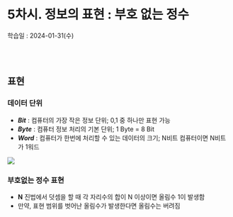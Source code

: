 # 5차시. 정보의 표현 : 부호 없는 정수
학습일 : 2024-01-31(수)

</br></br>

## 표현

### 데이터 단위
- ***Bit*** : 컴퓨터의 가장 작은 정보 단위; 0,1 중 하나만 표현 가능
- ***Byte*** : 컴퓨터 정보 처리의 기본 단위; 1 Byte = 8 Bit
- ***Word*** : 컴퓨터가 한번에 처리할 수 있는 데이터의 크기; N비트 컴퓨터이면 N비트가 1워드

<img src ="https://github.com/fsm12/Hanbit-CS101/assets/74345771/e2e6e93c-02ab-459b-8596-9444bf678303">

</br>

### 부호없는 정수 표현
- **N** 진법에서 덧셈을 할 때 각 자리수의 합이 N 이상이면 올림수 1이 발생함
- 만약, 표현 범위를 벗어난 올림수가 발생한다면 올림수는 버려짐



